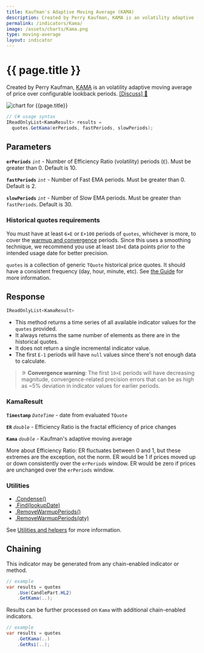 ```yaml
---
title: Kaufman's Adaptive Moving Average (KAMA)
description: Created by Perry Kaufman, KAMA is an volatility adaptive (adjusted) moving average of price over configurable lookback periods.
permalink: /indicators/Kama/
image: /assets/charts/Kama.png
type: moving-average
layout: indicator
---
```


# {{ page.title }}

Created by Perry Kaufman, [KAMA](https://school.stockcharts.com/doku.php?id=technical_indicators:kaufman_s_adaptive_moving_average) is an volatility adaptive moving average of price over configurable lookback periods.
[[Discuss] &#128172;](https://github.com/DaveSkender/Stock.Indicators/discussions/210 "Community discussion about this indicator")

![chart for {{page.title}}]({{page.image}})

```csharp
// C# usage syntax
IReadOnlyList<KamaResult> results =
  quotes.GetKama(erPeriods, fastPeriods, slowPeriods);
```

## Parameters

**`erPeriods`** _`int`_ - Number of Efficiency Ratio (volatility) periods (`E`).  Must be greater than 0.  Default is 10.

**`fastPeriods`** _`int`_ - Number of Fast EMA periods.  Must be greater than 0.  Default is 2.

**`slowPeriods`** _`int`_ - Number of Slow EMA periods.  Must be greater than `fastPeriods`.  Default is 30.

### Historical quotes requirements

You must have at least `6×E` or `E+100` periods of `quotes`, whichever is more, to cover the [warmup and convergence](https://github.com/DaveSkender/Stock.Indicators/discussions/688) periods.  Since this uses a smoothing technique, we recommend you use at least `10×E` data points prior to the intended usage date for better precision.

`quotes` is a collection of generic `TQuote` historical price quotes.  It should have a consistent frequency (day, hour, minute, etc).  See [the Guide](pages/guide.md#historical-quotes) for more information.

## Response

```csharp
IReadOnlyList<KamaResult>
```

- This method returns a time series of all available indicator values for the `quotes` provided.
- It always returns the same number of elements as there are in the historical quotes.
- It does not return a single incremental indicator value.
- The first `E-1` periods will have `null` values since there's not enough data to calculate.

>&#9886; **Convergence warning**: The first `10×E` periods will have decreasing magnitude, convergence-related precision errors that can be as high as ~5% deviation in indicator values for earlier periods.

### KamaResult

**`Timestamp`** _`DateTime`_ - date from evaluated `TQuote`

**`ER`** _`double`_ - Efficiency Ratio is the fractal efficiency of price changes

**`Kama`** _`double`_ - Kaufman's adaptive moving average

More about Efficiency Ratio: ER fluctuates between 0 and 1, but these extremes are the exception, not the norm. ER would be 1 if prices moved up or down consistently over the `erPeriods` window. ER would be zero if prices are unchanged over the `erPeriods` window.

### Utilities

- [.Condense()](pages/utilities.md#condense)
- [.Find(lookupDate)](pages/utilities.md#find-indicator-result-by-date)
- [.RemoveWarmupPeriods()](pages/utilities.md#remove-warmup-periods)
- [.RemoveWarmupPeriods(qty)](pages/utilities.md#remove-warmup-periods)

See [Utilities and helpers](pages/utilities.md#utilities-for-indicator-results) for more information.

## Chaining

This indicator may be generated from any chain-enabled indicator or method.

```csharp
// example
var results = quotes
    .Use(CandlePart.HL2)
    .GetKama(..);
```

Results can be further processed on `Kama` with additional chain-enabled indicators.

```csharp
// example
var results = quotes
    .GetKama(..)
    .GetRsi(..);
```
